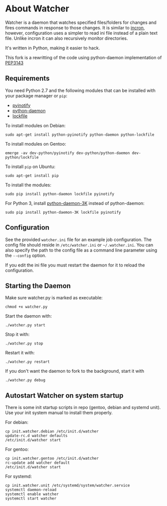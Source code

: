 # About Watcher

Watcher is a daemon that watches specified files/folders for changes and
fires commands in response to those changes. It is similar to
[incron](http://incron.aiken.cz), however, configuration uses a simpler
to read ini file instead of a plain text file. Unlike incron it can also
recursively monitor directories.

It's written in Python, making it easier to hack.

This fork is a rewritting of the code using python-daemon implementation of [PEP3143](http://legacy.python.org/dev/peps/pep-3143/) 

## Requirements

You need Python 2.7 and the following modules that can be installed with your package manager or `pip`:

* [pyinotify](http://github.com/seb-m/pyinotify)
* [python-daemon](https://alioth.debian.org/projects/python-daemon/)
* [lockfile](https://launchpad.net/pylockfile)

To install modules on Debian:

    sudo apt-get install python-pyinotify python-daemon python-lockfile
    
To install modules on Gentoo:

    emerge -av dev-python/pyinotify dev-python/python-daemon dev-python/lockfile

To install `pip` on Ubuntu:

    sudo apt-get install pip

To install the modules:

    sudo pip install python-daemon lockfile pyinotify

For Python 3, install [python-daemon-3K](https://github.com/jbvsmo/python-daemon) instead of python-daemon:

    sudo pip install python-daemon-3K lockfile pyinotify

## Configuration

See the provided `watcher.ini` file for an example job configuration. The
config file should reside in `/etc/watcher.ini` or `~/.watcher.ini`. You
can also specify the path to the config file as a command line parameter
using the `--config` option.

If you edit the ini file you must restart the daemon for it to reload the
configuration.

## Starting the Daemon

Make sure watcher.py is marked as executable:

    chmod +x watcher.py


Start the daemon with:

    ./watcher.py start

Stop it with:

    ./watcher.py stop

Restart it with:

    ./watcher.py restart

If you don't want the daemon to fork to the background, start it with

    ./watcher.py debug

## Autostart Watcher on system startup

There is some init startup scripts in repo (gentoo, debian and systemd unit). Use your init system manual to install them properly.

For debian:

    cp init.watcher.debian /etc/init.d/watcher
    update-rc.d watcher defaults
    /etc/init.d/watcher start
    
For gentoo:

    cp init.watcher.gentoo /etc/init.d/watcher
    rc-update add watcher default
    /etc/init.d/watcher start
    
For systemd:

    cp init.watcher.unit /etc/systemd/system/watcher.service
    systemctl daemon-reload
    systemctl enable watcher
    systemctl start watcher
